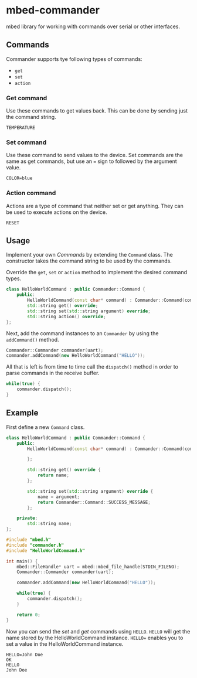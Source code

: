 # mbed-commander
mbed library for working with commands over serial or other interfaces.

## Commands

Commander supports tye following types of commands:

* `get`
* `set`
* `action`

### Get command

Use these commands to get values back. This can be done by sending just the command string.

```text
TEMPERATURE
```

### Set command

Use these command to send values to the device. Set commands are the same as get commands, but use an `=` sign to followed by the argument value.

```text
COLOR=blue
```

### Action command

Actions are a type of command that neither set or get anything. They can be used to execute actions on the device.

```text
RESET
```

## Usage

Implement your own _Commands_ by extending the `Command` class. The constructor takes the command string to be used by the commands.

Override the `get`, `set` or `action` method to implement the desired command types.

```cpp
class HelloWorldCommand : public Commander::Command {
    public:
        HelloWorldCommand(const char* command) : Commander::Command(command) { };
        std::string get() override;
        std::string set(std::string argument) override;
        std::string action() override;
};
```

Next, add the command instances to an `Commander` by using the `addCommand()` method.

```cpp
Commander::Commander commander(uart);
commander.addCommand(new HelloWorldCommand("HELLO"));
```

All that is left is from time to time call the `dispatch()` method in order to parse commands in the receive buffer.

```cpp
while(true) {
    commander.dispatch();
}
```

## Example

First define a new `Command` class.

```cpp
class HelloWorldCommand : public Commander::Command {
    public:
        HelloWorldCommand(const char* command) : Commander::Command(command) {

        };

        std::string get() override {
            return name;
        };

        std::string set(std::string argument) override {
            name = argument;
            return Commander::Command::SUCCESS_MESSAGE;
        };

    private:
        std::string name;
};
```

```cpp
#include "mbed.h"
#include "commander.h"
#include "HelloWorldCommand.h"

int main() {
    mbed::FileHandle* uart = mbed::mbed_file_handle(STDIN_FILENO);
    Commander::Commander commander(uart);

    commander.addCommand(new HelloWorldCommand("HELLO"));

    while(true) {
        commander.dispatch();
    }

    return 0;
}
```

Now you can send the _set_ and _get_ commands using `HELLO`. `HELLO` will get the name stored by the HelloWorldCommand instance. `HELLO=` enables you to set a value in the HelloWorldCommand instance.

```text
HELLO=John Doe
OK
HELLO
John Doe
```
